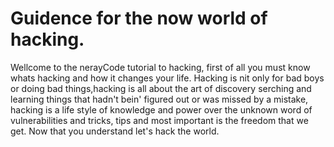 # Guidence for the now world of hacking.
Wellcome to the nerayCode tutorial to hacking, first of all you must know whats hacking and how it changes your life. Hacking is nit only for bad boys or doing bad things,hacking is all about the art of discovery serching and learning things that hadn't bein' figured out or was missed by a mistake, hacking is a life style of knowledge and power over the unknown word of vulnerabilities and tricks, tips and most important is the freedom that we get. Now that you understand let's hack the world.
